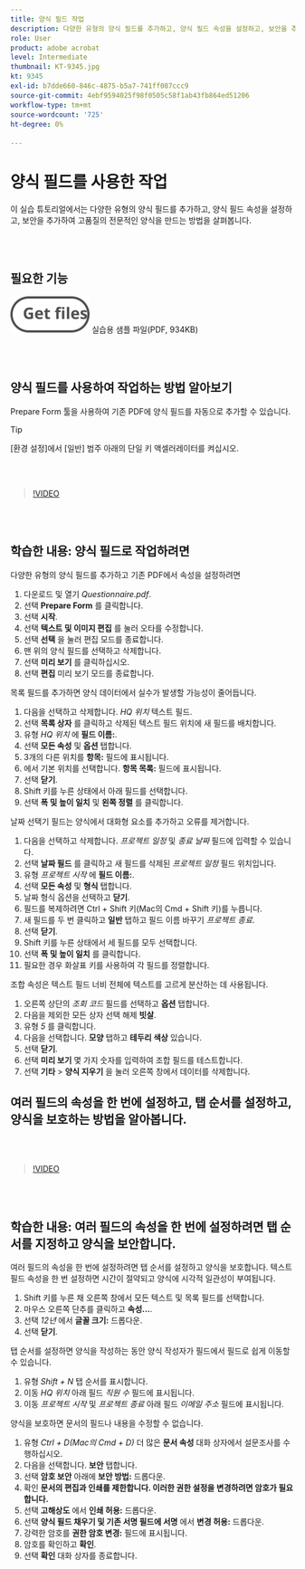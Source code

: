 ```yaml
---
title: 양식 필드 작업
description: 다양한 유형의 양식 필드를 추가하고, 양식 필드 속성을 설정하고, 보안을 추가하여 고품질의 전문적인 양식을 만드는 방법을 살펴보세요
role: User
product: adobe acrobat
level: Intermediate
thumbnail: KT-9345.jpg
kt: 9345
exl-id: b7dde660-846c-4875-b5a7-741ff087ccc9
source-git-commit: 4ebf9594025f98f0505c58f1ab43fb864ed51206
workflow-type: tm+mt
source-wordcount: '725'
ht-degree: 0%

---
```


# 양식 필드를 사용한 작업

이 실습 튜토리얼에서는 다양한 유형의 양식 필드를 추가하고, 양식 필드 속성을 설정하고, 보안을 추가하여 고품질의 전문적인 양식을 만드는 방법을 살펴봅니다.

<br> 

## 필요한 기능

[![파일 가져오기](../assets/Getfiles.svg)](../assets/Questionnaire.pdf)
실습용 샘플 파일(PDF, 934KB)

<br> 

## 양식 필드를 사용하여 작업하는 방법 알아보기

Prepare Form 툴을 사용하여 기존 PDF에 양식 필드를 자동으로 추가할 수 있습니다.

>[!TIP]
>
>[환경 설정]에서 [일반] 범주 아래의 단일 키 액셀러레이터를 켜십시오.

<br> 

>[!VIDEO](https://video.tv.adobe.com/v/340084?quality=12&learn=on&hidetitle=true)

<br> 

## 학습한 내용: 양식 필드로 작업하려면

다양한 유형의 양식 필드를 추가하고 기존 PDF에서 속성을 설정하려면

1. 다운로드 및 열기 *Questionnaire.pdf*.
1. 선택 **Prepare Form** 를 클릭합니다.
1. 선택 **시작**.
1. 선택 **텍스트 및 이미지 편집** 를 눌러 오타를 수정합니다.
1. 선택 **선택** 을 눌러 편집 모드를 종료합니다.
1. 맨 위의 양식 필드를 선택하고 삭제합니다.
1. 선택 **미리 보기** 를 클릭하십시오.
1. 선택 **편집** 미리 보기 모드를 종료합니다.

목록 필드를 추가하면 양식 데이터에서 실수가 발생할 가능성이 줄어듭니다.

1. 다음을 선택하고 삭제합니다. *HQ 위치* 텍스트 필드.
1. 선택 **목록 상자** 를 클릭하고 삭제된 텍스트 필드 위치에 새 필드를 배치합니다.
1. 유형 *HQ 위치* 에 **필드 이름:**.
1. 선택 **모든 속성** 및 **옵션** 탭합니다.
1. 3개의 다른 위치를 **항목:** 필드에 표시됩니다.
1. 에서 기본 위치를 선택합니다. **항목 목록:** 필드에 표시됩니다.
1. 선택 **닫기**.
1. Shift 키를 누른 상태에서 아래 필드를 선택합니다.
1. 선택 **폭 및 높이 일치** 및 **왼쪽 정렬** 를 클릭합니다.

날짜 선택기 필드는 양식에서 대화형 요소를 추가하고 오류를 제거합니다.

1. 다음을 선택하고 삭제합니다. *프로젝트 일정* 및 *종료 날짜* 필드에 입력할 수 있습니다.
1. 선택 **날짜 필드** 를 클릭하고 새 필드를 삭제된 *프로젝트 일정* 필드 위치입니다.
1. 유형 *프로젝트 시작* 에 **필드 이름:**.
1. 선택 **모든 속성** 및 **형식** 탭합니다.
1. 날짜 형식 옵션을 선택하고 **닫기**.
1. 필드를 복제하려면 Ctrl + Shift 키(Mac의 Cmd + Shift 키)를 누릅니다.
1. 새 필드를 두 번 클릭하고 **일반** 탭하고 필드 이름 바꾸기 *프로젝트 종료*.
1. 선택 **닫기**.
1. Shift 키를 누른 상태에서 세 필드를 모두 선택합니다.
1. 선택 **폭 및 높이 일치** 를 클릭합니다.
1. 필요한 경우 화살표 키를 사용하여 각 필드를 정렬합니다.

조합 속성은 텍스트 필드 너비 전체에 텍스트를 고르게 분산하는 데 사용됩니다.

1. 오른쪽 상단의 *조회 코드* 필드를 선택하고 **옵션** 탭합니다.
1. 다음을 제외한 모든 상자 선택 해제 **빗살**.
1. 유형 *5* 를 클릭합니다.
1. 다음을 선택합니다. **모양** 탭하고 **테두리 색상** 있습니다.
1. 선택 **닫기**.
1. 선택 **미리 보기** 몇 가지 숫자를 입력하여 조합 필드를 테스트합니다.
1. 선택 **기타** > **양식 지우기** 을 눌러 오른쪽 창에서 데이터를 삭제합니다.

## 여러 필드의 속성을 한 번에 설정하고, 탭 순서를 설정하고, 양식을 보호하는 방법을 알아봅니다.

<br> 

>[!VIDEO](https://video.tv.adobe.com/v/340096?hidetitle=true)

<br> 

## 학습한 내용: 여러 필드의 속성을 한 번에 설정하려면 탭 순서를 지정하고 양식을 보안합니다.

여러 필드의 속성을 한 번에 설정하려면 탭 순서를 설정하고 양식을 보호합니다. 텍스트 필드 속성을 한 번 설정하면 시간이 절약되고 양식에 시각적 일관성이 부여됩니다.

1. Shift 키를 누른 채 오른쪽 창에서 모든 텍스트 및 목록 필드를 선택합니다.
1. 마우스 오른쪽 단추를 클릭하고 **속성...**.
1. 선택 *12년* 에서 **글꼴 크기:** 드롭다운.
1. 선택 **닫기**.

탭 순서를 설정하면 양식을 작성하는 동안 양식 작성자가 필드에서 필드로 쉽게 이동할 수 있습니다.

1. 유형 *Shift + N* 탭 순서를 표시합니다.
1. 이동 *HQ 위치* 아래 필드 *직원 수* 필드에 표시됩니다.
1. 이동 *프로젝트 시작* 및 *프로젝트 종료* 아래 필드 *이메일 주소* 필드에 표시됩니다.

양식을 보호하면 문서의 필드나 내용을 수정할 수 없습니다.

1. 유형 *Ctrl + D(Mac의 Cmd + D)* 더 많은 **문서 속성** 대화 상자에서 설문조사를 수행하십시오.
1. 다음을 선택합니다. **보안** 탭합니다.
1. 선택 **암호 보안** 아래에 **보안 방법:** 드롭다운.
1. 확인 **문서의 편집과 인쇄를 제한합니다. 이러한 권한 설정을 변경하려면 암호가 필요합니다.**
1. 선택 **고해상도** 에서 **인쇄 허용:** 드롭다운.
1. 선택 **양식 필드 채우기 및 기존 서명 필드에 서명** 에서 **변경 허용:** 드롭다운.
1. 강력한 암호를 **권한 암호 변경:** 필드에 표시됩니다.
1. 암호를 확인하고 **확인**.
1. 선택 **확인** 대화 상자를 종료합니다.
